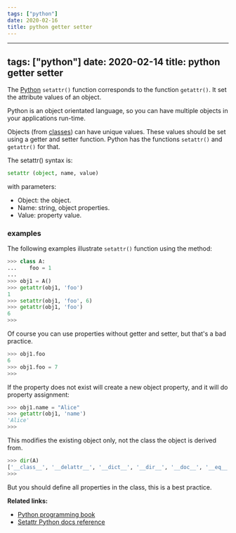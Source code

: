 ```yaml
---
tags: ["python"]
date: 2020-02-16
title: python getter setter
---
```

---
tags: ["python"]
date: 2020-02-14
title: python getter setter
---
The [Python](https://python.org) `setattr()` function corresponds to the function `getattr()`. It set the attribute values of an object.

Python is an object orientated language, so you can have multiple objects in your applications run-time. 

Objects (from [classes](https://pythonbasics.org/class/)) can have unique values. These values should be set using a getter and setter function. Python has the functions `setattr()` and `getattr()` for that.

The setattr() syntax is:
```python
setattr (object, name, value)
```
with parameters:

* Object: the object.
* Name: string, object properties.
* Value: property value.

### examples

The following examples illustrate `setattr()` function using the method:

```python
>>> class A:
...    foo = 1
... 
>>> obj1 = A()
>>> getattr(obj1, 'foo')
1
>>> setattr(obj1, 'foo', 6)
>>> getattr(obj1, 'foo')
6
>>> 
```

Of course you can use properties without getter and setter, but that's a bad practice.

```python
>>> obj1.foo
6
>>> obj1.foo = 7
>>> 
```

If the property does not exist will create a new object property, and it will do property assignment:

```python
>>> obj1.name = "Alice"
>>> getattr(obj1, 'name')
'Alice'
>>> 
```

This modifies the existing object only, not the class the object is derived from.

```python
>>> dir(A)
['__class__', '__delattr__', '__dict__', '__dir__', '__doc__', '__eq__', '__format__', '__ge__', '__getattribute__', '__gt__', '__hash__', '__init__', '__init_subclass__', '__le__', '__lt__', '__module__', '__ne__', '__new__', '__reduce__', '__reduce_ex__', '__repr__', '__setattr__', '__sizeof__', '__str__', '__subclasshook__', '__weakref__', 'foo']
>>> 
```

But you should define all properties in the class, this is a best practice.

**Related links:**
* [Python programming book](https://gumroad.com/l/dcsp)
* [Setattr Python docs reference](https://docs.python.org/3.5/library/functions.html#setattr)
